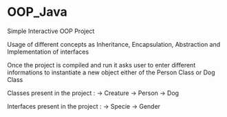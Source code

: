 # OOP_Java
Simple Interactive OOP Project 

Usage of different concepts as Inheritance, Encapsulation, Abstraction and Implementation of interfaces

Once the project is compiled and run it asks user to enter different informations to instantiate a new object either of the Person Class or Dog Class

Classes present in the project : 
-> Creature 
-> Person 
-> Dog

Interfaces present in the project : 
-> Specie
-> Gender
